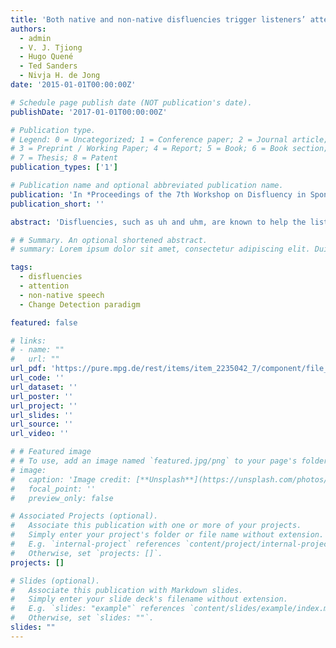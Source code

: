 ```yaml
---
title: 'Both native and non-native disfluencies trigger listeners’ attention'
authors:
  - admin
  - V. J. Tjiong
  - Hugo Quené
  - Ted Sanders
  - Nivja H. de Jong
date: '2015-01-01T00:00:00Z'

# Schedule page publish date (NOT publication's date).
publishDate: '2017-01-01T00:00:00Z'

# Publication type.
# Legend: 0 = Uncategorized; 1 = Conference paper; 2 = Journal article;
# 3 = Preprint / Working Paper; 4 = Report; 5 = Book; 6 = Book section;
# 7 = Thesis; 8 = Patent
publication_types: ['1']

# Publication name and optional abbreviated publication name.
publication: 'In *Proceedings of the 7th Workshop on Disfluency in Spontaneous Speech, DiSS* (ed. R. J. Lickley, M. Wester, and R. Eklund)'
publication_short: ''

abstract: 'Disfluencies, such as uh and uhm, are known to help the listener in speech comprehension. For instance, disfluencies may elicit prediction of less accessible referents and may trigger listeners’ attention to the following word. However, recent work suggests differential processing of disfluencies in native and non-native speech. The current study investigated whether the beneficial effects of disfluencies on listeners’ attention are modulated by the (non-)native identity of the speaker. Using the Change Detection Paradigm, we investigated listeners’ recall accuracy for words presented in disfluent and fluent contexts, in native and non-native speech. We observed beneficial effects of both native and non-native disfluencies on listeners’ recall accuracy, suggesting that native and non-native disfluencies trigger listeners’ attention in a similar fashion.'

# # Summary. An optional shortened abstract.
# summary: Lorem ipsum dolor sit amet, consectetur adipiscing elit. Duis posuere tellus ac convallis placerat. Proin tincidunt magna sed ex sollicitudin condimentum.

tags:
  - disfluencies
  - attention
  - non-native speech
  - Change Detection paradigm

featured: false

# links:
# - name: ""
#   url: ""
url_pdf: 'https://pure.mpg.de/rest/items/item_2235042_7/component/file_2235041/content'
url_code: ''
url_dataset: ''
url_poster: ''
url_project: ''
url_slides: ''
url_source: ''
url_video: ''

# # Featured image
# # To use, add an image named `featured.jpg/png` to your page's folder.
# image:
#   caption: 'Image credit: [**Unsplash**](https://unsplash.com/photos/pLCdAaMFLTE)'
#   focal_point: ''
#   preview_only: false

# Associated Projects (optional).
#   Associate this publication with one or more of your projects.
#   Simply enter your project's folder or file name without extension.
#   E.g. `internal-project` references `content/project/internal-project/index.md`.
#   Otherwise, set `projects: []`.
projects: []

# Slides (optional).
#   Associate this publication with Markdown slides.
#   Simply enter your slide deck's filename without extension.
#   E.g. `slides: "example"` references `content/slides/example/index.md`.
#   Otherwise, set `slides: ""`.
slides: ""
---
```


<!-- {{% callout note %}}
Click the _Cite_ button above to demo the feature to enable visitors to import publication metadata into their reference management software.
{{% /callout %}}

Supplementary notes can be added here, including [code and math](https://wowchemy.com/docs/content/writing-markdown-latex/). -->

